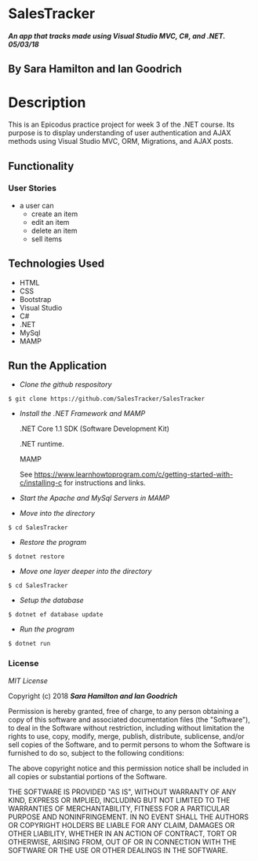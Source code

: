# SalesTracker

##### An app that tracks made using Visual Studio MVC, C#, and .NET.  05/03/18

## By Sara Hamilton and Ian Goodrich

# Description
This is an Epicodus practice project for week 3 of the .NET course.  Its purpose is to display understanding of user authentication and AJAX methods using Visual Studio MVC, ORM, Migrations, and AJAX posts.  


## Functionality

### User Stories
* a user can
  * create an item
  * edit an item  
  * delete an item
  * sell items

## Technologies Used
* HTML
* CSS
* Bootstrap
* Visual Studio
* C#
* .NET
* MySql
* MAMP

## Run the Application  

  * _Clone the github respository_
  ```
  $ git clone https://github.com/SalesTracker/SalesTracker
  ```

  * _Install the .NET Framework and MAMP_

    .NET Core 1.1 SDK (Software Development Kit)

    .NET runtime.

    MAMP

    See https://www.learnhowtoprogram.com/c/getting-started-with-c/installing-c for instructions and links.

* _Start the Apache and MySql Servers in MAMP_

* _Move into the directory_
```
$ cd SalesTracker
```
*  _Restore the program_

 ```
 $ dotnet restore
 ```
* _Move one layer deeper into the directory_
```
$ cd SalesTracker
```
*  _Setup the database_

 ```
 $ dotnet ef database update 
```
*  _Run the program_
```
$ dotnet run
```

### License

*MIT License*

Copyright (c) 2018 **_Sara Hamilton and Ian Goodrich_**

Permission is hereby granted, free of charge, to any person obtaining a copy
of this software and associated documentation files (the "Software"), to deal
in the Software without restriction, including without limitation the rights
to use, copy, modify, merge, publish, distribute, sublicense, and/or sell
copies of the Software, and to permit persons to whom the Software is
furnished to do so, subject to the following conditions:

The above copyright notice and this permission notice shall be included in all
copies or substantial portions of the Software.

THE SOFTWARE IS PROVIDED "AS IS", WITHOUT WARRANTY OF ANY KIND, EXPRESS OR
IMPLIED, INCLUDING BUT NOT LIMITED TO THE WARRANTIES OF MERCHANTABILITY,
FITNESS FOR A PARTICULAR PURPOSE AND NONINFRINGEMENT. IN NO EVENT SHALL THE
AUTHORS OR COPYRIGHT HOLDERS BE LIABLE FOR ANY CLAIM, DAMAGES OR OTHER
LIABILITY, WHETHER IN AN ACTION OF CONTRACT, TORT OR OTHERWISE, ARISING FROM,
OUT OF OR IN CONNECTION WITH THE SOFTWARE OR THE USE OR OTHER DEALINGS IN THE
SOFTWARE.
